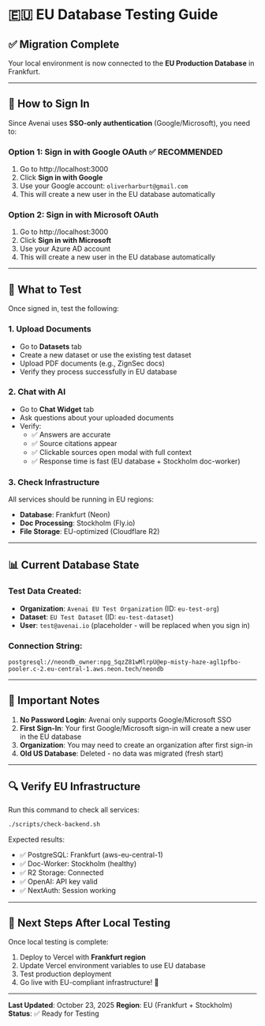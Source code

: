# 🇪🇺 EU Database Testing Guide

## ✅ Migration Complete

Your local environment is now connected to the **EU Production Database** in Frankfurt.

---

## 🔐 **How to Sign In**

Since Avenai uses **SSO-only authentication** (Google/Microsoft), you need to:

### Option 1: Sign in with Google OAuth ✅ **RECOMMENDED**
1. Go to http://localhost:3000
2. Click **Sign in with Google**
3. Use your Google account: `oliverharburt@gmail.com`
4. This will create a new user in the EU database automatically

### Option 2: Sign in with Microsoft OAuth
1. Go to http://localhost:3000
2. Click **Sign in with Microsoft**
3. Use your Azure AD account
4. This will create a new user in the EU database automatically

---

## 🧪 **What to Test**

Once signed in, test the following:

### 1. **Upload Documents**
- Go to **Datasets** tab
- Create a new dataset or use the existing test dataset
- Upload PDF documents (e.g., ZignSec docs)
- Verify they process successfully in EU database

### 2. **Chat with AI**
- Go to **Chat Widget** tab
- Ask questions about your uploaded documents
- Verify:
  - ✅ Answers are accurate
  - ✅ Source citations appear
  - ✅ Clickable sources open modal with full context
  - ✅ Response time is fast (EU database + Stockholm doc-worker)

### 3. **Check Infrastructure**
All services should be running in EU regions:
- **Database**: Frankfurt (Neon)
- **Doc Processing**: Stockholm (Fly.io)
- **File Storage**: EU-optimized (Cloudflare R2)

---

## 📊 **Current Database State**

### Test Data Created:
- **Organization**: `Avenai EU Test Organization` (ID: `eu-test-org`)
- **Dataset**: `EU Test Dataset` (ID: `eu-test-dataset`)
- **User**: `test@avenai.io` (placeholder - will be replaced when you sign in)

### Connection String:
```
postgresql://neondb_owner:npg_SqzZ81wMlrpU@ep-misty-haze-agl1pfbo-pooler.c-2.eu-central-1.aws.neon.tech/neondb
```

---

## 🚨 **Important Notes**

1. **No Password Login**: Avenai only supports Google/Microsoft SSO
2. **First Sign-In**: Your first Google/Microsoft sign-in will create a new user in the EU database
3. **Organization**: You may need to create an organization after first sign-in
4. **Old US Database**: Deleted - no data was migrated (fresh start)

---

## 🔍 **Verify EU Infrastructure**

Run this command to check all services:
```bash
./scripts/check-backend.sh
```

Expected results:
- ✅ PostgreSQL: Frankfurt (aws-eu-central-1)
- ✅ Doc-Worker: Stockholm (healthy)
- ✅ R2 Storage: Connected
- ✅ OpenAI: API key valid
- ✅ NextAuth: Session working

---

## 🚀 **Next Steps After Local Testing**

Once local testing is complete:
1. Deploy to Vercel with **Frankfurt region**
2. Update Vercel environment variables to use EU database
3. Test production deployment
4. Go live with EU-compliant infrastructure! 🎉

---

**Last Updated**: October 23, 2025
**Region**: EU (Frankfurt + Stockholm)
**Status**: ✅ Ready for Testing

